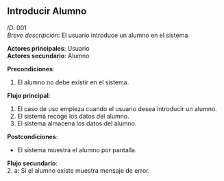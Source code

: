 ## Introducir Alumno  
*ID*: 001  
*Breve descripción*: El usuario introduce un alumno en el sistema  

  **Actores principales**: Usuario  
**Actores secundario**: Alumno  

  **Precondiciones**:  
  1. El alumno no debe existir en el sistema.  


  **Flujo principal**:  
  1. El caso de uso empieza cuando el usuario desea introducir un alumno.  
  2. El sistema recoge los datos del alumno.  
  3. El sistema almacena los datos del alumno.  


  **Postcondiciones**:  
  * El sistema muestra el alumno por pantalla.  


  **Flujo secundario**:  
  2. a: Si el alumno existe muestra mensaje de error.
